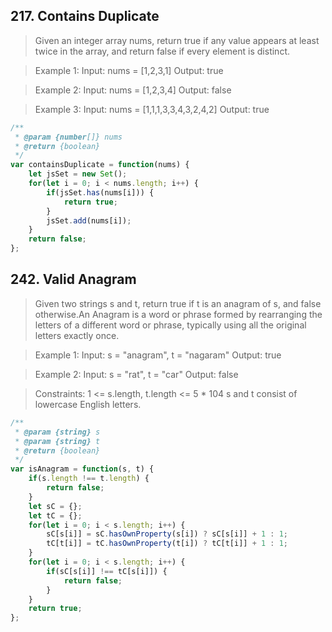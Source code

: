 ## 217. Contains Duplicate

> Given an integer array nums, return true if any value appears at least twice in the array, and return false if every element is distinct.

> Example 1:
Input: nums = [1,2,3,1]
Output: true

> Example 2:
Input: nums = [1,2,3,4]
Output: false

>Example 3:
Input: nums = [1,1,1,3,3,4,3,2,4,2]
Output: true

```js 
/**
 * @param {number[]} nums
 * @return {boolean}
 */
var containsDuplicate = function(nums) {
    let jsSet = new Set();
    for(let i = 0; i < nums.length; i++) {
        if(jsSet.has(nums[i])) {
            return true;
        }
        jsSet.add(nums[i]);
    }
    return false;
};
```

## 242. Valid Anagram

> Given two strings s and t, return true if t is an anagram of s, and false otherwise.An Anagram is a word or phrase formed by rearranging the letters of a different word or phrase, typically using all the original letters exactly once.

> Example 1:
Input: s = "anagram", t = "nagaram"
Output: true

> Example 2:
Input: s = "rat", t = "car"
Output: false

>Constraints:
1 <= s.length, t.length <= 5 * 104
s and t consist of lowercase English letters.

```js
/**
 * @param {string} s
 * @param {string} t
 * @return {boolean}
 */
var isAnagram = function(s, t) {
    if(s.length !== t.length) {
        return false;
    }
    let sC = {};
    let tC = {};
    for(let i = 0; i < s.length; i++) {
        sC[s[i]] = sC.hasOwnProperty(s[i]) ? sC[s[i]] + 1 : 1;
        tC[t[i]] = tC.hasOwnProperty(t[i]) ? tC[t[i]] + 1 : 1;
    }
    for(let i = 0; i < s.length; i++) {
        if(sC[s[i]] !== tC[s[i]]) {
            return false;
        }
    }
    return true;
};
```
